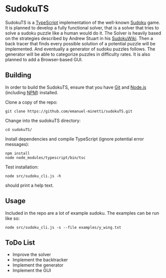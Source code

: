 # SudokuTS
SudokuTS is a [TypeScript](https://www.typescriptlang.org/) implementation of the well-known
[Sudoku](https://en.wikipedia.org/wiki/Sudoku) game. It is planned to develop
a fully functional solver, that is a solver that tries to solve a sudoku puzzle
like a human would do it. The Solver is heavily based on the strategies described
 by Andrew Stuart in his [SudokuWiki](http://www.sudokuwiki.org/sudoku.htm).
 Then a back tracer that finds every possible solution
of a potential puzzle will be implemented. And eventually a generator of sudoku puzzles follows.
The generator
will be able to categorize puzzles in difficulty rates.
It is also planned to add a Browser-based GUI.

## Building
In order to build the SudokuTS, ensure that you have [Git](https://git-scm.com/downloads)
and [Node.js](https://nodejs.org/) (including [NPM](https://www.npmjs.com/)) installed.

Clone a copy of the repo:
    
    git clone https://github.com/emanuel-minetti/sudokuTS.git
Change into the sudokuTS directory:

    cd sudokuTS/
Install dependencies and compile TypeScript (ignore potential error messages):    

    npm install
    node node_modules/typescript/bin/tsc
Test installation:

    node src/sudoku_cli.js -h
should print a help text.

## Usage

Included in the repo are a lot of example sudoku. The examples can be run like so:

    node src/sudoku_cli.js -s --file examples/y_wing.txt



## ToDo List
- Improve the solver
- Implement the backtracker
- Implement the generator
- Implement the GUI
